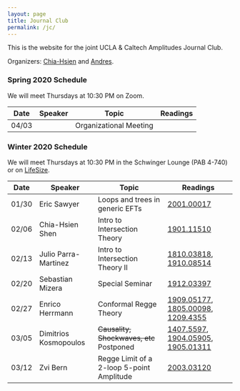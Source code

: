 ```yaml
---
layout: page
title: Journal Club
permalink: /jc/
---
```


This is the website for the joint UCLA & Caltech Amplitudes Journal Club.

Organizers: [Chia-Hsien](mailto:chshen@physics.ucla.edu) and [Andres](mailto:dkosmopoulos@physics.ucla.edu). 


### Spring 2020 Schedule ###

We will meet Thursdays at 10:30 PM on Zoom. 

| Date  | Speaker               | Topic                                             | Readings                                |  
|-------|-----------------------|---------------------------------------------------|-----------------------------------------|
| 04/03 |                       |  Organizational Meeting                           |                                         |             

### Winter 2020 Schedule ###

We will meet Thursdays at 10:30 PM in the Schwinger Lounge (PAB 4-740) or on [LifeSize](https://call.lifesizecloud.com/606225). 

| Date  | Speaker               | Topic                                             | Readings                                |  
|-------|-----------------------|---------------------------------------------------|-----------------------------------------|
| 01/30 | Eric Sawyer           | Loops and trees in generic EFTs                   | [2001.00017]                            | 
| 02/06 | Chia-Hsien Shen       | Intro to Intersection Theory                      | [1901.11510]                            | 
| 02/13 | Julio Parra-Martinez  | Intro to Intersection Theory II                   | [1810.03818], [1910.08514]              | 
| 02/20 | Sebastian Mizera      | Special Seminar                                   | [1912.03397]                            | 
| 02/27 | Enrico Herrmann       | Conformal Regge Theory                            | [1909.05177], [1805.00098], [1209.4355] | 
| 03/05 | Dimitrios Kosmopoulos | ~~Causality, Shockwaves, etc~~ Postponed          | [1407.5597], [1904.05905], [1905.01311] | 
| 03/12 | Zvi Bern              | Regge Limit of a 2-loop 5-point Amplitude         | [2003.03120]                            | 

[2001.00017]: https://arxiv.org/abs/2001.00017
[1901.11510]: https://arxiv.org/abs/1901.11510
[1810.03818]: https://arxiv.org/abs/1810.03818
[1910.08514]: https://arxiv.org/abs/1910.08514
[1912.03397]: https://arxiv.org/abs/1912.03397
[1909.05177]: https://arxiv.org/abs/1909.05177
[1805.00098]: https://arxiv.org/abs/1805.00098
[1209.4355]:  https://arxiv.org/abs/1209.4355
[1407.5597]:  https://arxiv.org/abs/1407.5597
[1904.05905]: https://arxiv.org/abs/1904.05905
[1905.01311]: https://arxiv.org/abs/1905.01311
[2003.03120]: https://arxiv.org/abs/2003.03120
